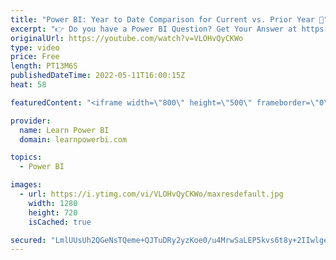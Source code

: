 ```yaml
---
title: "Power BI: Year to Date Comparison for Current vs. Prior Year 📅"
excerpt: "👉 Do you have a Power BI Question? Get Your Answer at https://www.learnpowerbi.com/question In this Power BI Q&A Episode, we cover a question by Mike M: How do you Compare Sales YTD vs. Sales Prior Year YTD? 👉 Download the Power BI file used in Video: https://web.learnpowerbi.com/download  Do you have"
originalUrl: https://youtube.com/watch?v=VLOHvQyCKWo
type: video
price: Free
length: PT13M6S
publishedDateTime: 2022-05-11T16:00:15Z
heat: 58

featuredContent: "<iframe width=\"800\" height=\"500\" frameborder=\"0\" src=\"https://www.youtube.com/embed/VLOHvQyCKWo\" allow=\"accelerometer; autoplay; encrypted-media; gyroscope; picture-in-picture\" allowfullscreen></iframe>"

provider:
  name: Learn Power BI
  domain: learnpowerbi.com

topics:
  - Power BI

images:
  - url: https://i.ytimg.com/vi/VLOHvQyCKWo/maxresdefault.jpg
    width: 1280
    height: 720
    isCached: true

secured: "LmlUUsUh2QGeNsTQeme+QJTuDRy2yzKoe0/u4MrwSaLEP5kvs6t8y+2IIwlgezaIpf7aq3YmpE3uEI6g0U6dkAsjzEteGHyD45BJCDxJQEbsziPesZ+pTSxfwX9LW+hGqQ/UuFGjz6KBTzX0exMpxCrqIsg/Tm3QVchXgpQzFStKdSnmYPEgPRAMIFvfEsgAQ9ZF9OeNnnmzEbuc3huEDUxjZ9TIcvqgBNI4PohLFd9pXoDU+18a5MpOSMl7Vy+PSGNCk03EncqmeinbqI+Fi3dbX3F9f4hcjbCvbnbS2lrCMNKj+z/sCDmSmrVV0W0OL9Lmh0uw4F45ZlykLGg7hrM9d7xswzs/aEPxQLfMdJTwIOOiAF1K7IL9Gn96X67n/E5dMUU5PeFXcgTHO1SSJ58bgL6TteLTJGKGBEyZj0k=;AkGGGCmMxbpwGRz660FIxA=="
---
```


